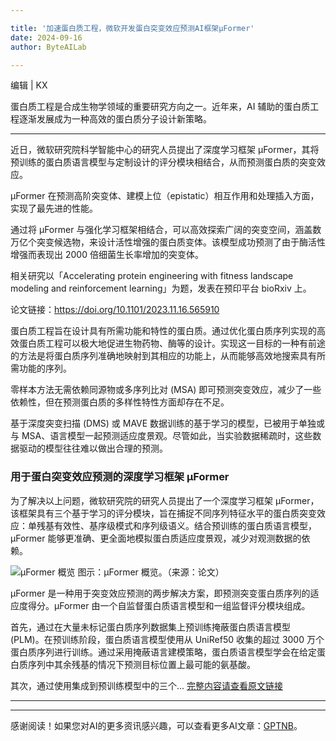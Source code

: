 ```yaml
---

title: '加速蛋白质工程，微软开发蛋白突变效应预测AI框架µFormer'
date: 2024-09-16
author: ByteAILab

---
```


编辑 | KX

蛋白质工程是合成生物学领域的重要研究方向之一。近年来，AI 辅助的蛋白质工程逐渐发展成为一种高效的蛋白质分子设计新策略。

---


近日，微软研究院科学智能中心的研究人员提出了深度学习框架 µFormer，其将预训练的蛋白质语言模型与定制设计的评分模块相结合，从而预测蛋白质的突变效应。

µFormer 在预测高阶突变体、建模上位（epistatic）相互作用和处理插入方面，实现了最先进的性能。

通过将 µFormer 与强化学习框架相结合，可以高效探索广阔的突变空间，涵盖数万亿个突变候选物，来设计活性增强的蛋白质变体。该模型成功预测了由于酶活性增强而表现出 2000 倍细菌生长率增加的突变体。

相关研究以「Accelerating protein engineering with fitness landscape modeling and reinforcement learning」为题，发表在预印平台 bioRxiv 上。

论文链接：https://doi.org/10.1101/2023.11.16.565910

蛋白质工程旨在设计具有所需功能和特性的蛋白质。通过优化蛋白质序列实现的高效蛋白质工程可以极大地促进生物药物、酶等的设计。实现这一目标的一种有前途的方法是将蛋白质序列准确地映射到其相应的功能上，从而能够高效地搜索具有所需功能的序列。

零样本方法无需依赖同源物或多序列比对 (MSA) 即可预测突变效应，减少了一些依赖性，但在预测蛋白质的多样性特性方面却存在不足。

基于深度突变扫描 (DMS) 或 MAVE 数据训练的基于学习的模型，已被用于单独或与 MSA、语言模型一起预测适应度景观。尽管如此，当实验数据稀疏时，这些数据驱动的模型往往难以做出合理的预测。

### 用于蛋白突变效应预测的深度学习框架 µFormer

为了解决以上问题，微软研究院的研究人员提出了一个深度学习框架 µFormer，该框架具有三个基于学习的评分模块，旨在捕捉不同序列特征水平的蛋白质突变效应：单残基有效性、基序级模式和序列级语义。结合预训练的蛋白质语言模型，µFormer 能够更准确、更全面地模拟蛋白质适应度景观，减少对观测数据的依赖。

![µFormer 概览](https://mmbiz.qpic.cn/mmbiz_png/XLCp9HBkwLmicFnBWoVhdTfNTQ9XUmgGfjTGfDBpG4JZtRkzEzs32AaIp0B6XY4ibL8XKpWcM28ndTUoMWqxPTCA/640?wx_fmt=png&from=appmsg)
图示：µFormer 概览。（来源：论文）

µFormer 是一种用于突变效应预测的两步解决方案，即预测突变蛋白质序列的适应度得分。µFormer 由一个自监督蛋白质语言模型和一组监督评分模块组成。

首先，通过在大量未标记蛋白质序列数据集上预训练掩蔽蛋白质语言模型 (PLM)。在预训练阶段，蛋白质语言模型使用从 UniRef50 收集的超过 3000 万个蛋白质序列进行训练。通过采用掩蔽语言建模策略，蛋白质语言模型学会在给定蛋白质序列中其余残基的情况下预测目标位置上最可能的氨基酸。

其次，通过使用集成到预训练模型中的三个...
[完整内容请查看原文链接](https://www.marktechpost.com/2024/09/10/%C2%B5former-a-deep-learning-framework-for-efficient-protein-fitness-prediction-and-optimization/)

---
---
感谢阅读！如果您对AI的更多资讯感兴趣，可以查看更多AI文章：[GPTNB](https://gptnb.com)。